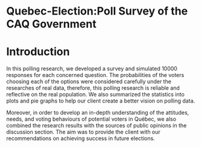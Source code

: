 # Quebec-Election:Poll Survey of the CAQ Government

# Introduction

In this polling research, we developed a survey and simulated 10000 responses for each concerned question. The probabilities of the voters choosing each of the options were considered carefully under the researches of real data, therefore, this polling research is reliable and reflective on the real population. We also summarized the statistics into plots and pie graphs to help our client create a better vision on polling data.

Moreover, in order to develop an in-depth understanding of the attitudes, needs, and voting behaviours of potential voters in Québec, we also combined the research results with the sources of public opinions in the discussion section. The aim was to provide the client with our recommendations on achieving success in future elections.
